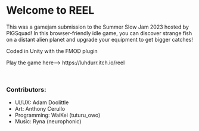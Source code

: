 Welcome to REEL
========================

<p>This was a gamejam submission to the Summer Slow Jam 2023 hosted by PIGSquad! In this browser-friendly idle game, you can discover strange fish on a distant alien planet and upgrade your equipment to get bigger catches!</p>
<p>Coded in Unity with the FMOD plugin</p>
<p>Play the game here--> https://luhdurr.itch.io/reel</p>
<br> 
<h3>Contributors:</h3>
<ul>
  <li>UI/UX: Adam Doolittle</li>
  <li>Art: Anthony Cerullo</li>
  <li>Programming: WaiKei (tuturu_owo)</li>
  <li>Music: Ryna (neurophonic)</li>
</ul>
